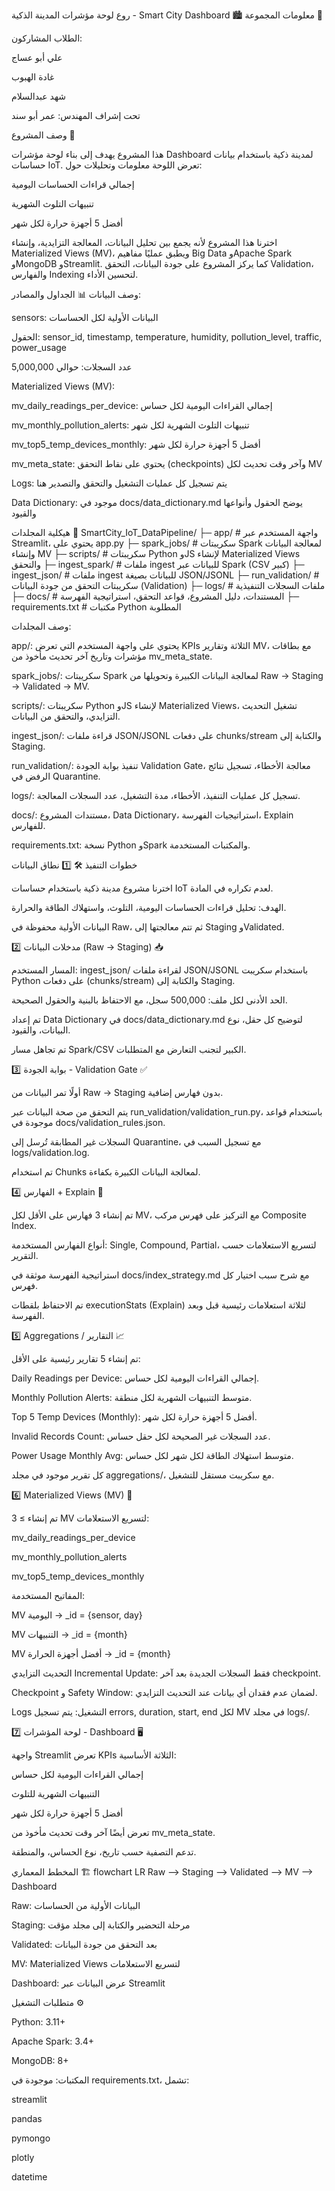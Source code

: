 روع لوحة مؤشرات المدينة الذكية - Smart City Dashboard 🏙️
معلومات المجموعة 👥

الطلاب المشاركون:

علي أبو عساج

غادة الهبوب

شهد عبدالسلام

تحت إشراف المهندس: عمر أبو سند

وصف المشروع 📝

هذا المشروع يهدف إلى بناء لوحة مؤشرات Dashboard لمدينة ذكية باستخدام بيانات حساسات IoT. تعرض اللوحة معلومات وتحليلات حول:

إجمالي قراءات الحساسات اليومية

تنبيهات التلوث الشهرية

أفضل 5 أجهزة حرارة لكل شهر

اخترنا هذا المشروع لأنه يجمع بين تحليل البيانات، المعالجة التزايدية، وإنشاء Materialized Views (MV)، ويطبق عمليًا مفاهيم Big Data وApache Spark وMongoDB وStreamlit. كما يركز المشروع على جودة البيانات، التحقق Validation، والفهارس Indexing لتحسين الأداء.

وصف البيانات 📊
الجداول والمصادر:

sensors: البيانات الأولية لكل الحساسات

الحقول: sensor_id, timestamp, temperature, humidity, pollution_level, traffic, power_usage

عدد السجلات: حوالي 5,000,000

Materialized Views (MV):

mv_daily_readings_per_device: إجمالي القراءات اليومية لكل حساس

mv_monthly_pollution_alerts: تنبيهات التلوث الشهرية لكل شهر

mv_top5_temp_devices_monthly: أفضل 5 أجهزة حرارة لكل شهر

mv_meta_state: يحتوي على نقاط التحقق (checkpoints) وآخر وقت تحديث لكل MV

Logs: يتم تسجيل كل عمليات التشغيل والتحقق والتصدير هنا

Data Dictionary: موجود في docs/data_dictionary.md يوضح الحقول وأنواعها والقيود


هيكلية المجلدات 📂
SmartCity_IoT_DataPipeline/
├─ app/                 # واجهة المستخدم عبر Streamlit، يحتوي على app.py
├─ spark_jobs/          # سكريبتات Spark لمعالجة البيانات وإنشاء MV
├─ scripts/             # سكريبتات Python وJS لإنشاء Materialized Views والتحقق
├─ ingest_spark/        # ملفات ingest للبيانات عبر Spark (CSV كبير)
├─ ingest_json/         # ملفات ingest للبيانات بصيغة JSON/JSONL
├─ run_validation/      # سكريبتات التحقق من جودة البيانات (Validation)
├─ logs/                # ملفات السجلات التنفيذية
├─ docs/                # المستندات، دليل المشروع، قواعد التحقق، استراتيجية الفهرسة
├─ requirements.txt     # مكتبات Python المطلوبة

وصف المجلدات:

app/: يحتوي على واجهة المستخدم التي تعرض KPIs الثلاثة وتقارير MV، مع بطاقات مؤشرات وتاريخ آخر تحديث مأخوذ من mv_meta_state.

spark_jobs/: سكريبتات Spark لمعالجة البيانات الكبيرة وتحويلها من Raw → Staging → Validated → MV.

scripts/: سكريبتات Python وJS لإنشاء Materialized Views، تشغيل التحديث التزايدي، والتحقق من البيانات.

ingest_json/: قراءة ملفات JSON/JSONL على دفعات chunks/stream والكتابة إلى Staging.

run_validation/: تنفيذ بوابة الجودة Validation Gate، معالجة الأخطاء، تسجيل نتائج الرفض في Quarantine.

logs/: تسجيل كل عمليات التنفيذ، الأخطاء، مدة التشغيل، عدد السجلات المعالجة.

docs/: مستندات المشروع، Data Dictionary، استراتيجيات الفهرسة، Explain للفهارس.

requirements.txt: نسخة Python وSpark والمكتبات المستخدمة.

خطوات التنفيذ 🛠️
1️⃣ نطاق البيانات

اخترنا مشروع مدينة ذكية باستخدام حساسات IoT لعدم تكراره في المادة.

الهدف: تحليل قراءات الحساسات اليومية، التلوث، واستهلاك الطاقة والحرارة.

البيانات الأولية محفوظة في Raw، ثم تتم معالجتها إلى Staging وValidated.

2️⃣ مدخلات البيانات (Raw → Staging) 📥

المسار المستخدم: ingest_json/ لقراءة ملفات JSON/JSONL باستخدام سكريبت Python على دفعات (chunks/stream) والكتابة إلى Staging.

الحد الأدنى لكل ملف: 500,000 سجل، مع الاحتفاظ بالبنية والحقول الصحيحة.

تم إعداد Data Dictionary في docs/data_dictionary.md لتوضيح كل حقل، نوع البيانات، والقيود.

تم تجاهل مسار Spark/CSV الكبير لتجنب التعارض مع المتطلبات.

3️⃣ بوابة الجودة - Validation Gate ✅

أولًا تمر البيانات من Raw → Staging بدون فهارس إضافية.

يتم التحقق من صحة البيانات عبر run_validation/validation_run.py، باستخدام قواعد موجودة في docs/validation_rules.json.

السجلات غير المطابقة تُرسل إلى Quarantine، مع تسجيل السبب في logs/validation.log.

تم استخدام Chunks لمعالجة البيانات الكبيرة بكفاءة.

4️⃣ الفهارس + Explain 📌

تم إنشاء 3 فهارس على الأقل لكل MV، مع التركيز على فهرس مركب Composite Index.

أنواع الفهارس المستخدمة: Single, Compound, Partial، لتسريع الاستعلامات حسب التقرير.

استراتيجية الفهرسة موثقة في docs/index_strategy.md مع شرح سبب اختيار كل فهرس.

تم الاحتفاظ بلقطات executionStats (Explain) لثلاثة استعلامات رئيسية قبل وبعد الفهرسة.

5️⃣ Aggregations / التقارير 📈

تم إنشاء 5 تقارير رئيسية على الأقل:

Daily Readings per Device: إجمالي القراءات اليومية لكل حساس.

Monthly Pollution Alerts: متوسط التنبيهات الشهرية لكل منطقة.

Top 5 Temp Devices (Monthly): أفضل 5 أجهزة حرارة لكل شهر.

Invalid Records Count: عدد السجلات غير الصحيحة لكل حقل حساس.

Power Usage Monthly Avg: متوسط استهلاك الطاقة لكل شهر لكل حساس.

كل تقرير موجود في مجلد aggregations/، مع سكريبت مستقل للتشغيل.

6️⃣ Materialized Views (MV) 🔄

تم إنشاء ≥ 3 MV لتسريع الاستعلامات:

mv_daily_readings_per_device

mv_monthly_pollution_alerts

mv_top5_temp_devices_monthly

المفاتيح المستخدمة:

MV اليومية → _id = {sensor, day}

MV التنبيهات → _id = {month}

MV أفضل أجهزة الحرارة → _id = {month}

التحديث التزايدي Incremental Update: فقط السجلات الجديدة بعد آخر checkpoint.

Checkpoint و Safety Window: لضمان عدم فقدان أي بيانات عند التحديث التزايدي.

Logs التشغيل: يتم تسجيل errors, duration, start, end لكل MV في مجلد logs/.

7️⃣ لوحة المؤشرات - Dashboard 🖥️

واجهة Streamlit تعرض KPIs الثلاثة الأساسية:

إجمالي القراءات اليومية لكل حساس

التنبيهات الشهرية للتلوث

أفضل 5 أجهزة حرارة لكل شهر

تعرض أيضًا آخر وقت تحديث مأخوذ من mv_meta_state.

تدعم التصفية حسب تاريخ، نوع الحساس، والمنطقة.

المخطط المعماري 🏗️
flowchart LR
    Raw --> Staging --> Validated --> MV --> Dashboard


Raw: البيانات الأولية من الحساسات

Staging: مرحلة التحضير والكتابة إلى مجلد مؤقت

Validated: بعد التحقق من جودة البيانات

MV: Materialized Views لتسريع الاستعلامات

Dashboard: عرض البيانات عبر Streamlit

متطلبات التشغيل ⚙️

Python: 3.11+

Apache Spark: 3.4+

MongoDB: 8+

المكتبات: موجودة في requirements.txt، تشمل:

streamlit

pandas

pymongo

plotly


datetime
